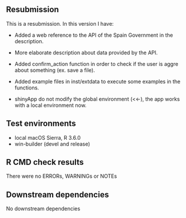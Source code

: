 ## Resubmission
This is a resubmission. In this version I have:

* Added a web reference to the API of the Spain Government in the description.

* More elaborate description about data provided by the API.

* Added confirm_action function in order to check if the user is aggre about something (ex. save a file).

* Added example files in inst/extdata to execute some examples in the functions.

* shinyApp do not modify the global environment (<<-), the app works with a local environment now.

## Test environments
* local macOS Sierra, R 3.6.0
* win-builder (devel and release)

## R CMD check results
There were no ERRORs, WARNINGs or NOTEs

## Downstream dependencies
No downstream dependencies
